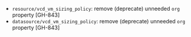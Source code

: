 * `resource/vcd_vm_sizing_policy`: remove (deprecate) unneeded `org` property [GH-843]
* `datasource/vcd_vm_sizing_policy`: remove (deprecate) unneeded `org` property [GH-843]
